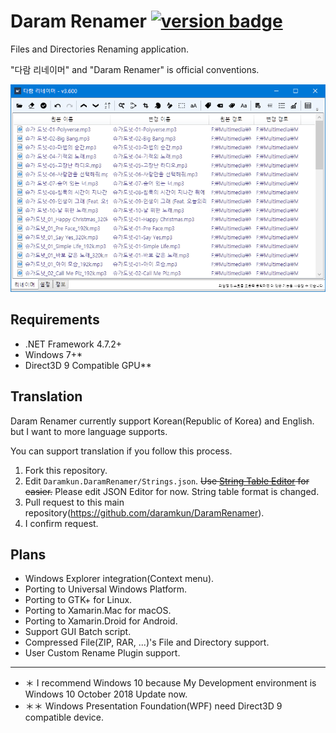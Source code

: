 ﻿# Daram Renamer [![version badge](https://img.shields.io/badge/version-3.75-brightgreen.svg)](https://shields.io)

Files and Directories Renaming application.

"다람 리네이머" and "Daram Renamer" is official conventions.

![Main Application Screenshot](DocumentResources/Main.png)

## Requirements
* .NET Framework 4.7.2+
* Windows 7+*
* Direct3D 9 Compatible GPU**

## Translation
Daram Renamer currently support Korean(Republic of Korea) and English. but I want to more language supports.

You can support translation if you follow this process.

1. Fork this repository.
2. Edit ```Daramkun.DaramRenamer/Strings.json```. ~~Use [String Table Editor](https://github.com/daramkun/StringTableEditor) for easier.~~ Please edit JSON Editor for now. String table format is changed.
3. Pull request to this main repository(https://github.com/daramkun/DaramRenamer).
4. I confirm request.

## Plans
* Windows Explorer integration(Context menu).
* Porting to Universal Windows Platform.
* Porting to GTK+ for Linux.
* Porting to Xamarin.Mac for macOS.
* Porting to Xamarin.Droid for Android.
* Support GUI Batch script.
* Compressed File(ZIP, RAR, ...)'s File and Directory support.
* User Custom Rename Plugin support.

---
* ＊ I recommend Windows 10 because My Development environment is Windows 10 October 2018 Update now.
* ＊＊ Windows Presentation Foundation(WPF) need Direct3D 9 compatible device.
